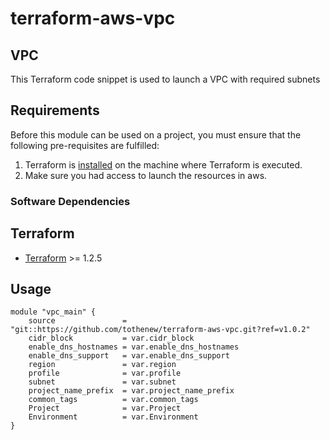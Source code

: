 # terraform-aws-vpc

## VPC

This Terraform code snippet is used to launch a VPC with required subnets

## Requirements

Before this module can be used on a project, you must ensure that the following pre-requisites are fulfilled:

1. Terraform is [installed](#software-dependencies) on the machine where Terraform is executed.
2. Make sure you had access to launch the resources in aws.


### Software Dependencies
## Terraform
- [Terraform](https://www.terraform.io/downloads.html) >= 1.2.5
 
## Usage

```
module "vpc_main" {
    source               = "git::https://github.com/tothenew/terraform-aws-vpc.git?ref=v1.0.2"
    cidr_block           = var.cidr_block
    enable_dns_hostnames = var.enable_dns_hostnames
    enable_dns_support   = var.enable_dns_support
    region               = var.region
    profile              = var.profile
    subnet               = var.subnet
    project_name_prefix  = var.project_name_prefix
    common_tags          = var.common_tags
    Project              = var.Project
    Environment          = var.Environment
}
```

<!--- BEGIN_TF_DOCS --->
<!--- END_TF_DOCS --->
